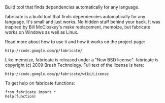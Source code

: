 Build tool that finds dependencies automatically for any language.

fabricate is a build tool that finds dependencies automatically for any
language. It's small and just works. No hidden stuff behind your back. It was
inspired by Bill McCloskey's make replacement, memoize, but fabricate works on
Windows as well as Linux.

Read more about how to use it and how it works on the project page:

    http://code.google.com/p/fabricate/

Like memoize, fabricate is released under a "New BSD license". fabricate is
copyright (c) 2009 Brush Technology. Full text of the license is here:

    http://code.google.com/p/fabricate/wiki/License

To get help on fabricate functions:

    from fabricate import *
    help(function)
